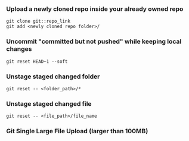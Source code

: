 ### **Upload a newly cloned repo inside your already owned repo**
`git clone git::repo_link `\
`git add <newly cloned repo folder>/`
### **Uncommit "committed but not pushed" while keeping local changes**
`git reset HEAD~1 --soft `

### **Unstage staged changed folder**
`git reset -- <folder_path>/* `

### **Unstage staged changed file**
`git reset -- <file_path>/file_name `

### Git Single Large File Upload (larger than 100MB)

